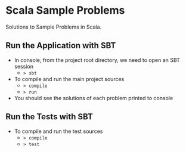 # Scala Sample Problems
Solutions to Sample Problems in Scala. 

## Run the Application with SBT
 * In console, from the project root directory, we need to open an SBT session
   * `> sbt` 
 * To compile and run the main project sources 
   * `> compile`
   * `> run`
 * You should see the solutions of each problem printed to console 
   
## Run the Tests with SBT
 * To compile and run the test sources 
   * `> compile`
   * `> test`
 
   

